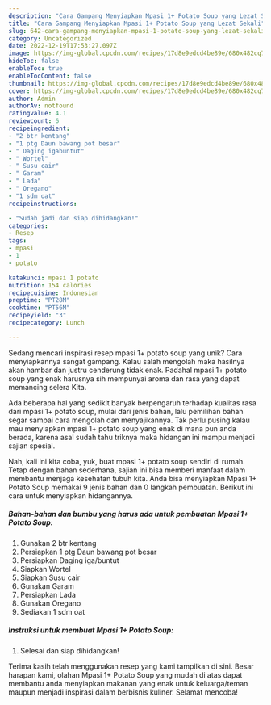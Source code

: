 ```yaml
---
description: "Cara Gampang Menyiapkan Mpasi 1+ Potato Soup yang Lezat Sekali"
title: "Cara Gampang Menyiapkan Mpasi 1+ Potato Soup yang Lezat Sekali"
slug: 642-cara-gampang-menyiapkan-mpasi-1-potato-soup-yang-lezat-sekali
category: Uncategorized
date: 2022-12-19T17:53:27.097Z
image: https://img-global.cpcdn.com/recipes/17d8e9edcd4be89e/680x482cq70/mpasi-1-potato-soup-foto-resep-utama.jpg
hideToc: false
enableToc: true
enableTocContent: false
thumbnail: https://img-global.cpcdn.com/recipes/17d8e9edcd4be89e/680x482cq70/mpasi-1-potato-soup-foto-resep-utama.jpg
cover: https://img-global.cpcdn.com/recipes/17d8e9edcd4be89e/680x482cq70/mpasi-1-potato-soup-foto-resep-utama.jpg
author: Admin
authorAv: notfound
ratingvalue: 4.1
reviewcount: 6
recipeingredient:
- "2 btr kentang"
- "1 ptg Daun bawang pot besar"
- " Daging igabuntut"
- " Wortel"
- " Susu cair"
- " Garam"
- " Lada"
- " Oregano"
- "1 sdm oat"
recipeinstructions:

- "Sudah jadi dan siap dihidangkan!"
categories:
- Resep
tags:
- mpasi
- 1
- potato

katakunci: mpasi 1 potato 
nutrition: 154 calories
recipecuisine: Indonesian
preptime: "PT28M"
cooktime: "PT56M"
recipeyield: "3"
recipecategory: Lunch

---
```





Sedang mencari inspirasi resep mpasi 1+ potato soup yang unik? Cara menyiapkannya sangat gampang. Kalau salah mengolah maka hasilnya akan hambar dan justru cenderung tidak enak. Padahal mpasi 1+ potato soup yang enak harusnya sih mempunyai aroma dan rasa yang dapat memancing selera Kita.







Ada beberapa hal yang sedikit banyak berpengaruh terhadap kualitas rasa dari mpasi 1+ potato soup, mulai dari jenis bahan, lalu pemilihan bahan segar sampai cara mengolah dan menyajikannya. Tak perlu pusing kalau mau menyiapkan mpasi 1+ potato soup yang enak di mana pun anda berada, karena asal sudah tahu triknya maka hidangan ini mampu menjadi sajian spesial.






Nah, kali ini kita coba, yuk, buat mpasi 1+ potato soup sendiri di rumah. Tetap dengan bahan sederhana, sajian ini bisa memberi manfaat dalam membantu menjaga kesehatan tubuh kita. Anda bisa menyiapkan Mpasi 1+ Potato Soup memakai 9 jenis bahan dan 0 langkah pembuatan. Berikut ini cara untuk menyiapkan hidangannya.

<!--inarticleads1-->

##### Bahan-bahan dan bumbu yang harus ada untuk pembuatan Mpasi 1+ Potato Soup:

1. Gunakan 2 btr kentang
1. Persiapkan 1 ptg Daun bawang pot besar
1. Persiapkan  Daging iga/buntut
1. Siapkan  Wortel
1. Siapkan  Susu cair
1. Gunakan  Garam
1. Persiapkan  Lada
1. Gunakan  Oregano
1. Sediakan 1 sdm oat




<!--inarticleads2-->

##### Instruksi untuk membuat Mpasi 1+ Potato Soup:


1. Selesai dan siap dihidangkan!



Terima kasih telah menggunakan resep yang kami tampilkan di sini. Besar harapan kami, olahan Mpasi 1+ Potato Soup yang mudah di atas dapat membantu anda menyiapkan makanan yang enak untuk keluarga/teman maupun menjadi inspirasi dalam berbisnis kuliner. Selamat mencoba!
